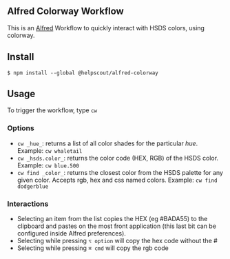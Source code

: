 ## Alfred Colorway Workflow

This is an [Alfred](https://www.alfredapp.com/) Workflow to quickly interact with HSDS colors, using colorway.

## Install

`$ npm install --global @helpscout/alfred-colorway`

## Usage

To trigger the workflow, type `cw`

### Options

- `cw _hue_`: returns a list of all color shades for the particular _*hue*_. Example: `cw whaletail`
- `cw _hsds.color_`: returns the color code (HEX, RGB) of the HSDS color. Example: `cw blue.500`
- `cw find _color_`: returns the closest color from the HSDS palette for any given color. Accepts rgb, hex and css named colors. Example: `cw find dodgerblue`

### Interactions

- Selecting an item from the list copies the HEX (eg #BADA55) to the clipboard and pastes on the most front application (this last bit can be configured inside Alfred preferences).
- Selecting while pressing `⌥ option` will copy the hex code without the #
- Selecting while pressing `⌘ cmd` will copy the rgb code
